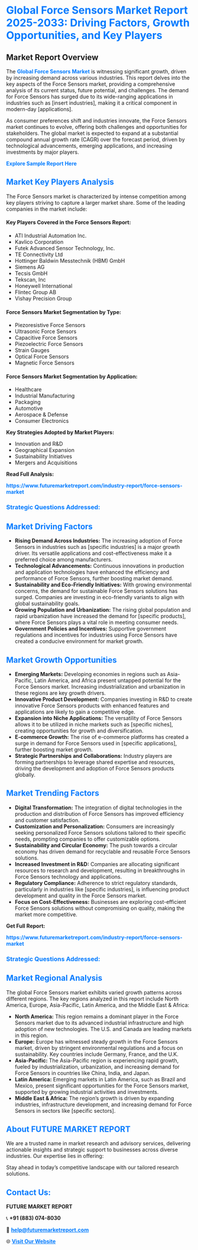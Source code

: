 <h1 style="color: #007BFF;">Global Force Sensors Market Report 2025-2033: Driving Factors, Growth Opportunities, and Key Players</h1>

<section id="overview">
<h2>Market Report Overview</h2>
<p>The <a href="https://www.futuremarketreport.com/industry-report/force-sensors-market" style="color: #007BFF; text-decoration: none;"><strong>Global Force Sensors Market</strong></a> is witnessing significant growth, driven by increasing demand across various industries. This report delves into the key aspects of the Force Sensors market, providing a comprehensive analysis of its current status, future potential, and challenges. The demand for Force Sensors has surged due to its wide-ranging applications in industries such as [insert industries], making it a critical component in modern-day [applications].</p>
<p>As consumer preferences shift and industries innovate, the Force Sensors market continues to evolve, offering both challenges and opportunities for stakeholders. The global market is expected to expand at a substantial compound annual growth rate (CAGR) over the forecast period, driven by technological advancements, emerging applications, and increasing investments by major players.</p>
</section>

<section id="overview">
<p><a href="https://www.futuremarketreport.com/request-sample/reportId=76577" style="color: #007BFF; text-decoration: none;"><strong>Explore Sample Report Here</strong></a></p>
</section>

<section id="key-players">
<h2 style="color: #007BFF;">Market Key Players Analysis</h2>
<p>The Force Sensors market is characterized by intense competition among key players striving to capture a larger market share. Some of the leading companies in the market include:</p>
<h4>Key Players Covered in the Force Sensors Report:</h4>
<ul><li>ATI Industrial Automation Inc.</li><li>Kavlico Corporation</li><li>Futek Advanced Sensor Technology, Inc.</li><li>TE Connectivity Ltd</li><li>Hottinger Baldwin Messtechnik (HBM) GmbH</li><li>Siemens AG</li><li>Tecsis GmbH</li><li>Tekscan, Inc</li><li>Honeywell International</li><li>Flintec Group AB</li><li>Vishay Precision Group</li></ul>
<h4>Force Sensors Market Segmentation by Type:</h4>
<ul><li>Piezoresistive Force Sensors</li><li>Ultrasonic Force Sensors</li><li>Capacitive Force Sensors</li><li>Piezoelectric Force Sensors</li><li>Strain Gauges</li><li>Optical Force Sensors</li><li>Magnetic Force Sensors</li></ul>

<h4>Force Sensors Market Segmentation by Application:</h4>
<ul><li>Healthcare</li><li>Industrial Manufacturing</li><li>Packaging</li><li>Automotive</li><li>Aerospace &amp; Defense</li><li>Consumer Electronics</li></ul>
<p><strong>Key Strategies Adopted by Market Players:</strong></p>
<ul>
<li>Innovation and R&D</li>
<li>Geographical Expansion</li>
<li>Sustainability Initiatives</li>
<li>Mergers and Acquisitions</li>
</ul>
</section>

<section>
<p><strong>Read Full Analysis: </strong></p><a href="https://www.futuremarketreport.com/industry-report/force-sensors-market" style="color: #007BFF; text-decoration: none;"><strong>https://www.futuremarketreport.com/industry-report/force-sensors-market</strong></a>
<h3 style="color: #007BFF;">Strategic Questions Addressed:</h3>
</section>

<section id="driving-factors">
<h2 style="color: #007BFF;">Market Driving Factors</h2>
<ul>
<li><strong>Rising Demand Across Industries:</strong> The increasing adoption of Force Sensors in industries such as [specific industries] is a major growth driver. Its versatile applications and cost-effectiveness make it a preferred choice among manufacturers.</li>
<li><strong>Technological Advancements:</strong> Continuous innovations in production and application technologies have enhanced the efficiency and performance of Force Sensors, further boosting market demand.</li>
<li><strong>Sustainability and Eco-Friendly Initiatives:</strong> With growing environmental concerns, the demand for sustainable Force Sensors solutions has surged. Companies are investing in eco-friendly variants to align with global sustainability goals.</li>
<li><strong>Growing Population and Urbanization:</strong> The rising global population and rapid urbanization have increased the demand for [specific products], where Force Sensors plays a vital role in meeting consumer needs.</li>
<li><strong>Government Policies and Incentives:</strong> Supportive government regulations and incentives for industries using Force Sensors have created a conducive environment for market growth.</li>
</ul>
</section>

<section id="growth-opportunities">
<h2 style="color: #007BFF;">Market Growth Opportunities</h2>
<ul>
<li><strong>Emerging Markets:</strong> Developing economies in regions such as Asia-Pacific, Latin America, and Africa present untapped potential for the Force Sensors market. Increasing industrialization and urbanization in these regions are key growth drivers.</li>
<li><strong>Innovative Product Development:</strong> Companies investing in R&D to create innovative Force Sensors products with enhanced features and applications are likely to gain a competitive edge.</li>
<li><strong>Expansion into Niche Applications:</strong> The versatility of Force Sensors allows it to be utilized in niche markets such as [specific niches], creating opportunities for growth and diversification.</li>
<li><strong>E-commerce Growth:</strong> The rise of e-commerce platforms has created a surge in demand for Force Sensors used in [specific applications], further boosting market growth.</li>
<li><strong>Strategic Partnerships and Collaborations:</strong> Industry players are forming partnerships to leverage shared expertise and resources, driving the development and adoption of Force Sensors products globally.</li>
</ul>
</section>

<section id="trending-factors">
<h2 style="color: #007BFF;">Market Trending Factors</h2>
<ul>
<li><strong>Digital Transformation:</strong> The integration of digital technologies in the production and distribution of Force Sensors has improved efficiency and customer satisfaction.</li>
<li><strong>Customization and Personalization:</strong> Consumers are increasingly seeking personalized Force Sensors solutions tailored to their specific needs, prompting companies to offer customizable options.</li>
<li><strong>Sustainability and Circular Economy:</strong> The push towards a circular economy has driven demand for recyclable and reusable Force Sensors solutions.</li>
<li><strong>Increased Investment in R&D:</strong> Companies are allocating significant resources to research and development, resulting in breakthroughs in Force Sensors technology and applications.</li>
<li><strong>Regulatory Compliance:</strong> Adherence to strict regulatory standards, particularly in industries like [specific industries], is influencing product development and quality in the Force Sensors market.</li>
<li><strong>Focus on Cost-Effectiveness:</strong> Businesses are exploring cost-efficient Force Sensors solutions without compromising on quality, making the market more competitive.</li>
</ul>
</section>

<section>
<p><strong>Get Full Report: </strong></p><a href="https://www.futuremarketreport.com/industry-report/force-sensors-market" style="color: #007BFF; text-decoration: none;"><strong>https://www.futuremarketreport.com/industry-report/force-sensors-market</strong></a>
<h3 style="color: #007BFF;">Strategic Questions Addressed:</h3>
</section>


<section id="regional-analysis">
<h2 style="color: #007BFF;">Market Regional Analysis</h2>
<p>The global Force Sensors market exhibits varied growth patterns across different regions. The key regions analyzed in this report include North America, Europe, Asia-Pacific, Latin America, and the Middle East & Africa:</p>
<ul>
<li><strong>North America:</strong> This region remains a dominant player in the Force Sensors market due to its advanced industrial infrastructure and high adoption of new technologies. The U.S. and Canada are leading markets in this region.</li>
<li><strong>Europe:</strong> Europe has witnessed steady growth in the Force Sensors market, driven by stringent environmental regulations and a focus on sustainability. Key countries include Germany, France, and the U.K.</li>
<li><strong>Asia-Pacific:</strong> The Asia-Pacific region is experiencing rapid growth, fueled by industrialization, urbanization, and increasing demand for Force Sensors in countries like China, India, and Japan.</li>
<li><strong>Latin America:</strong> Emerging markets in Latin America, such as Brazil and Mexico, present significant opportunities for the Force Sensors market, supported by growing industrial activities and investments.</li>
<li><strong>Middle East & Africa:</strong> The region’s growth is driven by expanding industries, infrastructure development, and increasing demand for Force Sensors in sectors like [specific sectors].</li>
</ul>
</section>

<footer>
<h2 style="color: #007BFF;">About FUTURE MARKET REPORT</h2>
<p>We are a trusted name in market research and advisory services, delivering actionable insights and strategic support to businesses across diverse industries. Our expertise lies in offering:</p>

<p>Stay ahead in today’s competitive landscape with our tailored research solutions.</p>

<h2 style="color: #007BFF;">Contact Us:</h2>
<p><strong>FUTURE MARKET REPORT</strong></p>
<p>📞 <strong>+91 (883) 074-8030</strong></p>
<p>📧 <strong><a href="mailto:help@futuremarketreport.com" style="color: #007BFF;">help@futuremarketreport.com</a></strong></p>
<p>🌐 <strong><a href="https://www.futuremarketreport.com/" style="color: #007BFF;">Visit Our Website</a></strong></p>
</footer>